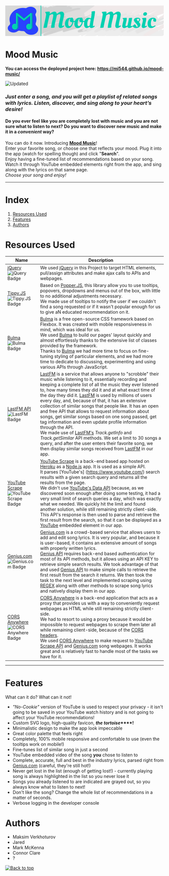 ![header](assets/github/header.png)

# Mood Music

**You can access the deployed project here:
<https://mi544.github.io/mood-music/>**

![Updated](https://img.shields.io/static/v1?label=updated&message=July%2013th%202020&color=00D1B2&style=flat-square)


### *Just enter a song, and you will get a playlist of related songs with lyrics. Listen, discover, and sing along to your heart’s desire!*

#### Do you ever feel like you are completely lost with music and you are not sure what to listen to next? Do you want to discover new music and make it in a _convenient_ way?

You can do it now. Introducing [**Mood Music**](https://mi544.github.io/mood-music/)!<br />Enter your favorite song, or choose one that reflects your mood. Plug it into the app (watch for spelling though) and click "**Search**".<br />Enjoy having a fine-tuned list of recommendations based on your song. Watch it through YouTube embedded elements right from the app, and sing along with the lyrics on that same page.<br />*Choose your song and enjoy!*

---
# Index

1. [Resources Used](#Resources-Used)
2. [Features](#Features)
3. [Authors](#Authors)

# Resources Used

| Name | Description |
| ---- | ----------- |
| [jQuery](https://jquery.com/) ![jQuery Badge](https://img.shields.io/static/v1?label=Library&message=jQuery&color=E63946&style=for-the-badge&logo=javascript) | We used [jQuery](https://jquery.com/) in this Project to target HTML elements, pull/assign attributes and make ajax calls to APIs and webpages.
| [Tippy.JS](https://atomiks.github.io/tippyjs/) ![Tippy.JS Badge](https://img.shields.io/static/v1?label=Library&message=Tippy.JS&color=E63946&style=for-the-badge&logo=javascript) | Based on [Popper.JS](https://popper.js.org/), this library allow you to use tooltips, popovers, dropdowns and menus out of the box, with little to no additional adjustments necessary.<br />We made use of tooltips to notify the user if we couldn't find a song requested or if it wasn't popular enough for us to give aN educated recommendation on it.
| [Bulma](https://bulma.io/) ![Bulma Badge](https://img.shields.io/static/v1?label=Library&message=bulma&color=E63946&style=for-the-badge&logo=css3) | [Bulma](https://github.com/jgthms/bulma) is a free open-source CSS framework based on Flexbox. It was created with mobile responsiveness in mind, which was ideal for us.<br />We used [Bulma](https://github.com/jgthms/bulma) to build our pages' layout quickly and almost effortlessly thanks to the extensive list of classes provided by the framework.<br />Thanks to [Bulma](https://github.com/jgthms/bulma) we had more time to focus on fine-tuning styling of particular elements, and we had more time to dedicate to discussing, experimenting and using various APIs through JavaScript.
| [LastFM API](https://www.last.fm/api/) ![LastFM Badge](https://img.shields.io/static/v1?label=API&message=LastFM&color=E63946&style=for-the-badge&logo=a-frame) | [LastFM](https://www.last.fm/) is a service that allows anyone to "scrobble" their music while listening to it, essentially recording and keeping a complete list of all the music they ever listened to, how many times they did it and at what exact time of the day they did it. [LastFM](https://www.last.fm/) is used by millions of users every day, and, because of that, it has an extensive collection of similar songs that people like. It has an open and free API that allows to request information about songs, get similar songs based on one song passed, get tag information and even update profile information through the API.<br />We made use of [LastFM's](https://www.last.fm/) _Track.getInfo_ and _Track.getSimilar_ API methods. We set a limit to 30 songs a query, and after the user enters their favorite song, we then display similar songs received from [LastFM](https://www.last.fm/) in our app.
| [YouTube Scrape](https://github.com/HermanFassett/youtube-scrape) ![YouTube Scrape Badge](https://img.shields.io/static/v1?label=API&message=YouTube%20Scrape&color=E63946&style=for-the-badge&logo=a-frame) | [YouTube Scrape](http://youtube-scrape.herokuapp.com/api/search) is a back-end based app hosted on [Heroku](https://www.heroku.com/) as a [Node.js](https://nodejs.org/) app. It is used as a simple API.<br />It parses [YouTube's] (https://www.youtube.com/) search results with a given search query and returns all the results from the page.<br />We didn't use [YouTube's Data API](https://developers.google.com/youtube/v3/getting-started) because, as we discovered soon enough after doing some testing, it had a very small limit of search queries a day, which was exactly what we needed. We quickly hit the limit and found another solution, while still remaining strictly client-side. This API's response is then used to parse and retrieve the first result from the search, so that it can be displayed as a [YouTube](https://www.youtube.com/) embedded element in our app.
| [Genius.com](https://genius.com/) ![Genius.com Badge](https://img.shields.io/static/v1?label=API&message=genius.com&color=E63946&style=for-the-badge&logo=a-frame) | [Genius.com](https://docs.genius.com/) is a crowd-based service that allows users to add and edit song lyrics. It is very popular, and because it is user-based, it contains an extensive amount of songs with properly written lyrics.<br />[Genius API](https://docs.genius.com/) requires back-end based authentication for most of its API methods, but it allows using an API KEY to retrieve simple search results. We took advantage of that and used [Genius API](https://docs.genius.com/) to make simple calls to retrieve the first result from the search it returns. We then took the task to the next level and implemented scraping using [REGEX](https://developer.mozilla.org/en-US/docs/Web/JavaScript/Guide/Regular_Expressions) along with other methods to scrape song lyrics and natively display them in our app.
| [CORS Anywhere](https://github.com/Rob--W/cors-anywhere) ![CORS Anywhere Badge](https://img.shields.io/static/v1?label=proxy&message=cors%20anywhere&color=E63946&style=for-the-badge&logo=server%20fault) | [CORS Anywhere](https://cors-anywhere.herokuapp.com/) is a back-end application that acts as a proxy that provides us with a way to conveniently request webpages as HTML while still remaining strictly client-side.<br />We had to resort to using a proxy because it would be impossible to request webpages to scrape them later all while remaining client-side, because of the [CORS headers](https://developer.mozilla.org/en-US/docs/Web/HTTP/CORS).<br />We used [CORS Anywhere](https://cors-anywhere.herokuapp.com/) to make request to [YouTube Scrape API](http://youtube-scrape.herokuapp.com/api/search) and [Genius.com](https://genius.com/) song webpages. It works great and is relatively fast to handle most of the tasks we have for it.
***


# Features
What can it do? What can it not!

* _"No-Cookie"_ version of YouTube is used to respect your privacy - it isn't going to be saved in your YouTube watch history and is not going to affect your YouTube recommendations!
* Custom SVG logo, high-quality favicon, **_the tortoise_****!**
* Minimalistic design to make the app look impeccable
* Great color palette that feels right
* Completely, 100% mobile responsive and comfortable to use (even the tooltips work on mobile!)
* Fine-tunes list of similar song in just a second
* YouTube embedded video of the song **you** chose to listen to
* Complete, accurate, full and best in the industry lyrics, parsed right from [Genius.com](https://genius.com/) (careful, they're still hot!)
* Never get lost in the list (enough of getting lost!) - currently playing song is always highlighted in the list so you never lose it
* Songs you already listened to are indicated are grayed out, so you always know what to listen to next!
* Don't like the song? Change the whole list of recommendations in a matter of seconds.
* Verbose logging in the developer console


# Authors
* Maksim Verkhoturov
* Jared 
* Mark McKenna
* Connor Clare
* ?

[![Back to top](https://img.shields.io/badge/Back%20to%20top-lightgrey?style=flat-square)](#index)
